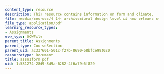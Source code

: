 ```yaml
---
content_type: resource
description: This resource contains information on form and climate.
file: /media/courses/4-144-architectural-design-level-ii-new-orleans-studio-spring-2006/1c58127428d98d9a62824f6a79a6f829_assn1form.pdf
file_type: application/pdf
learning_resource_types:
- Assignments
ocw_type: OCWFile
parent_title: Assignments
parent_type: CourseSection
parent_uid: ac337601-501c-f27b-8690-68bfce992020
resourcetype: Document
title: assn1form.pdf
uid: 1c581274-28d9-8d9a-6282-4f6a79a6f829
---
```


